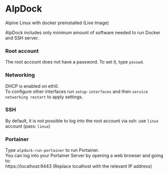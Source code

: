 # AlpDock
Alpine Linux with docker preinstalled (Live Image)

AlpDock includes only minimum amount of software needed to run Docker and SSH server.

### Root account
The root account does not have a password. To set it, type `passwd`.

### Networking
DHCP is enabled on eth0.  
To configure other interfaces run `setup-interfaces` and then `service networking restart` to apply settings.

### SSH
By default, it is not possible to log into the root account via ssh: use `linux` account (pass: `linux`)

### Portainer
Type `alpdock-run-portainer` to run Portainer.  
You can log into your Portainer Server by opening a web browser and going to:  
https://localhost:9443 (Replace localhost with the relevant IP address)
